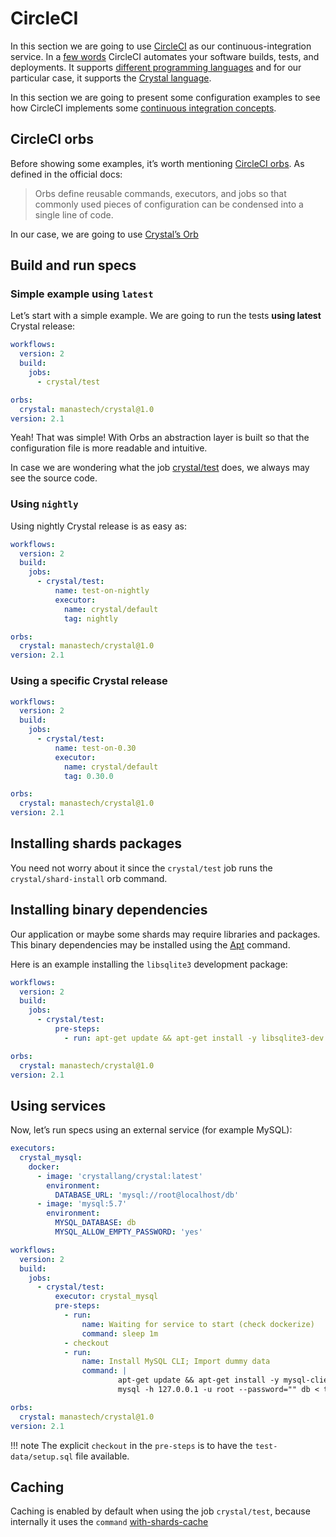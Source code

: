 # CircleCI

In this section we are going to use [CircleCI](https://circleci.com/) as our continuous-integration service. In a [few words](https://circleci.com/docs/2.0/about-circleci/#section=welcome) CircleCI automates your software builds, tests, and deployments. It supports [different programming languages](https://circleci.com/docs/2.0/demo-apps/#section=welcome) and for our particular case, it supports the [Crystal language](https://circleci.com/docs/2.0/language-crystal/).

In this section we are going to present some configuration examples to see how CircleCI implements some [continuous integration concepts](https://circleci.com/docs/2.0/concepts/).

## CircleCI orbs

Before showing some examples, it’s worth mentioning [CircleCI orbs](https://circleci.com/orbs/). As defined in the official docs:
> Orbs define reusable commands, executors, and jobs so that commonly used pieces of configuration can be condensed into a single line of code.

In our case, we are going to use [Crystal’s Orb](https://circleci.com/orbs/registry/orb/manastech/crystal)

## Build and run specs

### Simple example using `latest`

Let’s start with a simple example. We are going to run the tests **using latest** Crystal release:

```yaml title=".circleci/config.yml"
workflows:
  version: 2
  build:
    jobs:
      - crystal/test

orbs:
  crystal: manastech/crystal@1.0
version: 2.1
```

Yeah! That was simple! With Orbs an abstraction layer is built so that the configuration file is more readable and intuitive.

In case we are wondering what the job [crystal/test](https://circleci.com/orbs/registry/orb/manastech/crystal#jobs-test) does, we always may see the source code.

### Using `nightly`

Using nightly Crystal release is as easy as:

```yaml title=".circleci/config.yml"
workflows:
  version: 2
  build:
    jobs:
      - crystal/test:
          name: test-on-nightly
          executor:
            name: crystal/default
            tag: nightly

orbs:
  crystal: manastech/crystal@1.0
version: 2.1
```

### Using a specific Crystal release

```yaml title=".circleci/config.yml"
workflows:
  version: 2
  build:
    jobs:
      - crystal/test:
          name: test-on-0.30
          executor:
            name: crystal/default
            tag: 0.30.0

orbs:
  crystal: manastech/crystal@1.0
version: 2.1
```

## Installing shards packages

You need not worry about it since the `crystal/test` job runs the `crystal/shard-install` orb command.

## Installing binary dependencies

Our application or maybe some shards may require libraries and packages. This binary dependencies may be installed using the [Apt](https://help.ubuntu.com/lts/serverguide/apt.html) command.

Here is an example installing the `libsqlite3` development package:

```yaml title=".circleci/config.yml"
workflows:
  version: 2
  build:
    jobs:
      - crystal/test:
          pre-steps:
            - run: apt-get update && apt-get install -y libsqlite3-dev

orbs:
  crystal: manastech/crystal@1.0
version: 2.1
```

## Using services

Now, let’s run specs using an external service (for example MySQL):

```yaml title=".circleci/config.yml"
executors:
  crystal_mysql:
    docker:
      - image: 'crystallang/crystal:latest'
        environment:
          DATABASE_URL: 'mysql://root@localhost/db'
      - image: 'mysql:5.7'
        environment:
          MYSQL_DATABASE: db
          MYSQL_ALLOW_EMPTY_PASSWORD: 'yes'

workflows:
  version: 2
  build:
    jobs:
      - crystal/test:
          executor: crystal_mysql
          pre-steps:
            - run:
                name: Waiting for service to start (check dockerize)
                command: sleep 1m
            - checkout
            - run:
                name: Install MySQL CLI; Import dummy data
                command: |
                        apt-get update && apt-get install -y mysql-client
                        mysql -h 127.0.0.1 -u root --password="" db < test-data/setup.sql

orbs:
  crystal: manastech/crystal@1.0
version: 2.1
```

!!! note
    The explicit `checkout` in the `pre-steps` is to have the `test-data/setup.sql` file available.

## Caching

Caching is enabled by default when using the job `crystal/test`, because internally it uses the `command` [with-shards-cache](https://circleci.com/orbs/registry/orb/manastech/crystal#commands-with-shards-cache)
